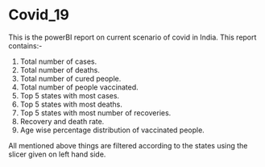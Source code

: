 # Covid_19

This is the powerBI report on current scenario of covid in India.
This report contains:-
  1. Total number of cases.
  2. Total number of deaths.
  3. Total number of cured people.
  4. Total number of people vaccinated.
  5. Top 5 states with most cases.
  6. Top 5 states with most deaths.
  7. Top 5 states with most number of recoveries.
  8. Recovery and death rate.
  9. Age wise percentage distribution of vaccinated people.
 
 All mentioned above things are filtered according to the states using the slicer given on left hand side.
 
 
